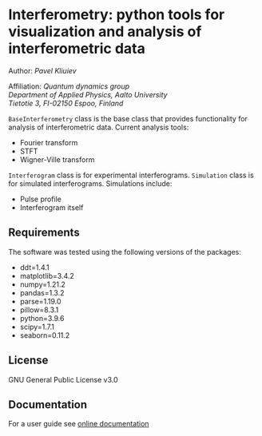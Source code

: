 # Interferometry: python tools for visualization and analysis of interferometric data

Author: <em>Pavel Kliuiev</em>


Affiliation: <em>Quantum dynamics group<br />
Department of Applied Physics, Aalto University<br />
Tietotie 3, FI-02150 Espoo, Finland<br/> </em>

```BaseInterferometry``` class is the base class that provides functionality for analysis of interferometric data.
Current analysis tools:
* Fourier transform
* STFT
* Wigner-Ville transform

```Interferogram``` class is for experimental interferograms.
```Simulation``` class is for simulated interferograms.
Simulations include:
* Pulse profile
* Interferogram itself

## Requirements

The software was tested using the following versions of the packages:

* ddt=1.4.1
* matplotlib=3.4.2
* numpy=1.21.2
* pandas=1.3.2
* parse=1.19.0
* pillow=8.3.1
* python=3.9.6
* scipy=1.7.1
* seaborn=0.11.2

## License

GNU General Public License v3.0

## Documentation

For a user guide see [online documentation](https://github.com/pkliui/Interferometry/blob/master/Interferometry/docs/InterferogramAnalysis.md)

